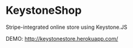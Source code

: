 # KeystoneShop
Stripe-integrated online store using Keystone.JS

DEMO: http://keystonestore.herokuapp.com/